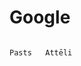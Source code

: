 # Google
                                                                                                                                Pasts   Attēli
